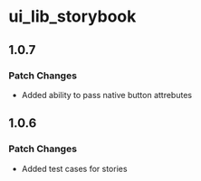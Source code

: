 # ui_lib_storybook

## 1.0.7

### Patch Changes

- Added ability to pass native button attrebutes

## 1.0.6

### Patch Changes

- Added test cases for stories
